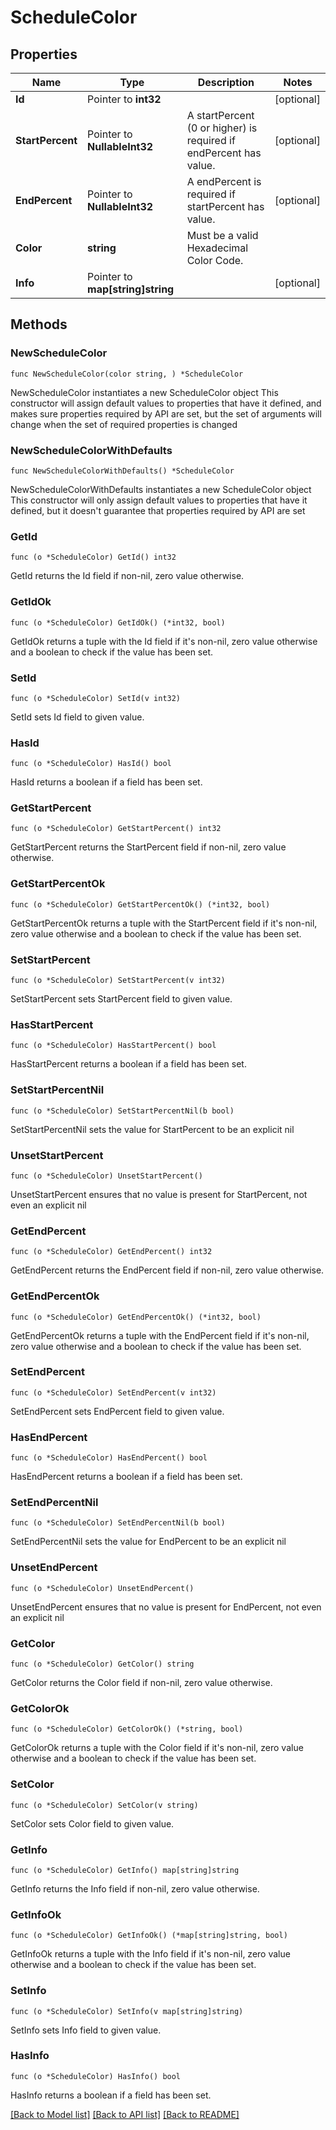 # ScheduleColor

## Properties

Name | Type | Description | Notes
------------ | ------------- | ------------- | -------------
**Id** | Pointer to **int32** |  | [optional] 
**StartPercent** | Pointer to **NullableInt32** | A startPercent (0 or higher) is required if endPercent has value. | [optional] 
**EndPercent** | Pointer to **NullableInt32** | A endPercent is required if startPercent has value. | [optional] 
**Color** | **string** | Must be a valid Hexadecimal Color Code. | 
**Info** | Pointer to **map[string]string** |  | [optional] 

## Methods

### NewScheduleColor

`func NewScheduleColor(color string, ) *ScheduleColor`

NewScheduleColor instantiates a new ScheduleColor object
This constructor will assign default values to properties that have it defined,
and makes sure properties required by API are set, but the set of arguments
will change when the set of required properties is changed

### NewScheduleColorWithDefaults

`func NewScheduleColorWithDefaults() *ScheduleColor`

NewScheduleColorWithDefaults instantiates a new ScheduleColor object
This constructor will only assign default values to properties that have it defined,
but it doesn't guarantee that properties required by API are set

### GetId

`func (o *ScheduleColor) GetId() int32`

GetId returns the Id field if non-nil, zero value otherwise.

### GetIdOk

`func (o *ScheduleColor) GetIdOk() (*int32, bool)`

GetIdOk returns a tuple with the Id field if it's non-nil, zero value otherwise
and a boolean to check if the value has been set.

### SetId

`func (o *ScheduleColor) SetId(v int32)`

SetId sets Id field to given value.

### HasId

`func (o *ScheduleColor) HasId() bool`

HasId returns a boolean if a field has been set.

### GetStartPercent

`func (o *ScheduleColor) GetStartPercent() int32`

GetStartPercent returns the StartPercent field if non-nil, zero value otherwise.

### GetStartPercentOk

`func (o *ScheduleColor) GetStartPercentOk() (*int32, bool)`

GetStartPercentOk returns a tuple with the StartPercent field if it's non-nil, zero value otherwise
and a boolean to check if the value has been set.

### SetStartPercent

`func (o *ScheduleColor) SetStartPercent(v int32)`

SetStartPercent sets StartPercent field to given value.

### HasStartPercent

`func (o *ScheduleColor) HasStartPercent() bool`

HasStartPercent returns a boolean if a field has been set.

### SetStartPercentNil

`func (o *ScheduleColor) SetStartPercentNil(b bool)`

 SetStartPercentNil sets the value for StartPercent to be an explicit nil

### UnsetStartPercent
`func (o *ScheduleColor) UnsetStartPercent()`

UnsetStartPercent ensures that no value is present for StartPercent, not even an explicit nil
### GetEndPercent

`func (o *ScheduleColor) GetEndPercent() int32`

GetEndPercent returns the EndPercent field if non-nil, zero value otherwise.

### GetEndPercentOk

`func (o *ScheduleColor) GetEndPercentOk() (*int32, bool)`

GetEndPercentOk returns a tuple with the EndPercent field if it's non-nil, zero value otherwise
and a boolean to check if the value has been set.

### SetEndPercent

`func (o *ScheduleColor) SetEndPercent(v int32)`

SetEndPercent sets EndPercent field to given value.

### HasEndPercent

`func (o *ScheduleColor) HasEndPercent() bool`

HasEndPercent returns a boolean if a field has been set.

### SetEndPercentNil

`func (o *ScheduleColor) SetEndPercentNil(b bool)`

 SetEndPercentNil sets the value for EndPercent to be an explicit nil

### UnsetEndPercent
`func (o *ScheduleColor) UnsetEndPercent()`

UnsetEndPercent ensures that no value is present for EndPercent, not even an explicit nil
### GetColor

`func (o *ScheduleColor) GetColor() string`

GetColor returns the Color field if non-nil, zero value otherwise.

### GetColorOk

`func (o *ScheduleColor) GetColorOk() (*string, bool)`

GetColorOk returns a tuple with the Color field if it's non-nil, zero value otherwise
and a boolean to check if the value has been set.

### SetColor

`func (o *ScheduleColor) SetColor(v string)`

SetColor sets Color field to given value.


### GetInfo

`func (o *ScheduleColor) GetInfo() map[string]string`

GetInfo returns the Info field if non-nil, zero value otherwise.

### GetInfoOk

`func (o *ScheduleColor) GetInfoOk() (*map[string]string, bool)`

GetInfoOk returns a tuple with the Info field if it's non-nil, zero value otherwise
and a boolean to check if the value has been set.

### SetInfo

`func (o *ScheduleColor) SetInfo(v map[string]string)`

SetInfo sets Info field to given value.

### HasInfo

`func (o *ScheduleColor) HasInfo() bool`

HasInfo returns a boolean if a field has been set.


[[Back to Model list]](../README.md#documentation-for-models) [[Back to API list]](../README.md#documentation-for-api-endpoints) [[Back to README]](../README.md)


